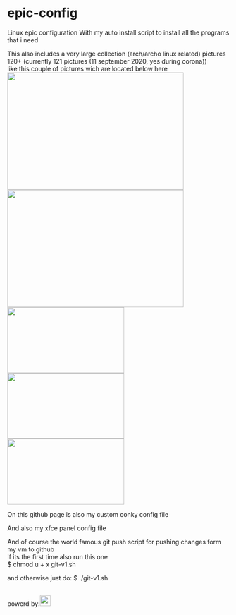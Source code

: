 # epic-config
Linux epic configuration
With my auto install script to install all the programs that i need

This also includes a very large collection (arch/archo linux related) pictures 120+ (currently 121 pictures (11 september 2020, yes during corona))<br>
like this couple of pictures wich are located below here<br>
<class id="pictures" align="center">
<img src="https://github.com/101br03k/linux-config/blob/master/images/180713.jpg" width="400" height="266" align="center">
<img src="https://github.com/101br03k/linux-config/blob/master/images/180675.jpg" width="400" height="266" align="center"><br>
<img src="https://github.com/101br03k/linux-config/blob/master/images/180683.jpg" width="265" height="149" align="center">
<img src="https://github.com/101br03k/linux-config/blob/master/images/180678.jpg" width="265" height="149" align="center">
<img src="https://github.com/101br03k/linux-config/blob/master/images/180690.jpg" width="265" height="149" align="center">
</class>

On this github page is also my custom conky config file

And also my xfce panel config file

And of course the world famous git push script for pushing changes form my vm to github<br>
if its the first time also run this one<br>
$ chmod u + x git-v1.sh

and otherwise just do:
$ ./git-v1.sh

<br>
powerd by:<img src="https://github.com/favicon.ico" width="24" height="24">
